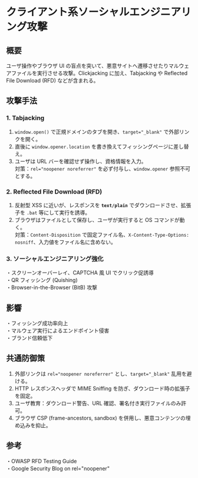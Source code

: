 # クライアント系ソーシャルエンジニアリング攻撃

## 概要
ユーザ操作やブラウザ UI の盲点を突いて、悪意サイトへ遷移させたりマルウェアファイルを実行させる攻撃。Clickjacking に加え、Tabjacking や Reflected File Download (RFD) などが含まれる。

## 攻撃手法
### 1. Tabjacking
1. `window.open()` で正規ドメインのタブを開き、`target="_blank"` で外部リンクを開く。  
2. 直後に `window.opener.location` を書き換えてフィッシングページに差し替え。  
3. ユーザは URL バーを確認せず操作し、資格情報を入力。  
対策：`rel="noopener noreferrer"` を必ず付与し、`window.opener` 参照不可とする。

### 2. Reflected File Download (RFD)
1. 反射型 XSS に近いが、レスポンスを **`text/plain`** でダウンロードさせ、拡張子を `.bat` 等にして実行を誘導。  
2. ブラウザはファイルとして保存し、ユーザが実行すると OS コマンドが動く。  
対策：`Content-Disposition` で固定ファイル名、`X-Content-Type-Options: nosniff`、入力値をファイル名に含めない。

### 3. ソーシャルエンジニアリング強化
・スクリーンオーバーレイ、CAPTCHA 風 UI でクリック促誘導  
・QR フィッシング (Quishing)  
・Browser-in-the-Browser (BitB) 攻撃

## 影響
・フィッシング成功率向上  
・マルウェア実行によるエンドポイント侵害  
・ブランド信頼低下

## 共通防御策
1. 外部リンクは `rel="noopener noreferrer"` とし、`target="_blank"` 乱用を避ける。  
2. HTTP レスポンスヘッダで MIME Sniffing を防ぎ、ダウンロード時の拡張子を固定。  
3. ユーザ教育：ダウンロード警告、URL 確認、署名付き実行ファイルのみ許可。  
4. ブラウザ CSP (frame-ancestors, sandbox) を併用し、悪意コンテンツの埋め込みを抑止。

## 参考
・OWASP RFD Testing Guide  
・Google Security Blog on rel="noopener"  
